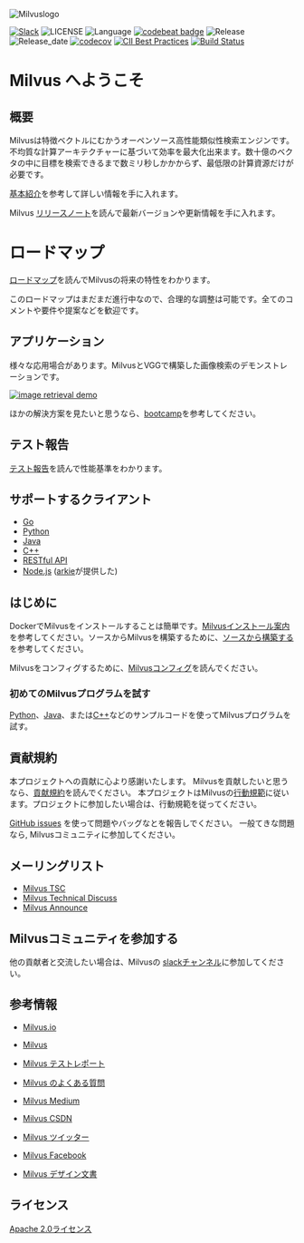 ![Milvuslogo](https://github.com/milvus-io/docs/blob/master/assets/milvus_logo.png)


[![Slack](https://img.shields.io/badge/Join-Slack-orange)](https://join.slack.com/t/milvusio/shared_invite/enQtNzY1OTQ0NDI3NjMzLWNmYmM1NmNjOTQ5MGI5NDhhYmRhMGU5M2NhNzhhMDMzY2MzNDdlYjM5ODQ5MmE3ODFlYzU3YjJkNmVlNDQ2ZTk)
![LICENSE](https://img.shields.io/badge/license-Apache--2.0-brightgreen)
![Language](https://img.shields.io/badge/language-C%2B%2B-blue)
[![codebeat badge](https://codebeat.co/badges/e030a4f6-b126-4475-a938-4723d54ec3a7?style=plastic)](https://codebeat.co/projects/github-com-jinhai-cn-milvus-master)
![Release](https://img.shields.io/badge/release-v0.6.0-yellowgreen)
![Release_date](https://img.shields.io/badge/release%20date-December-yellowgreen)
[![codecov](https://codecov.io/gh/milvus-io/milvus/branch/master/graph/badge.svg)](https://codecov.io/gh/milvus-io/milvus)
[![CII Best Practices](https://bestpractices.coreinfrastructure.org/projects/3563/badge)](https://bestpractices.coreinfrastructure.org/projects/3563)
[![Build Status](http://internal.zilliz.com:18080/jenkins/job/milvus-ci/job/master/badge/icon)](http://internal.zilliz.com:18080/jenkins/job/milvus-ci/job/master/)


# Milvus へようこそ

## 概要

Milvusは特徴ベクトルにむかうオーペンソース高性能類似性検索エンジンです。不均質な計算アーキテクチャーに基づいて効率を最大化出来ます。数十億のベクタの中に目標を検索できるまで数ミリ秒しかかからず、最低限の計算資源だけが必要です。

[基本紹介](https://www.milvus.io/docs/about_milvus/overview.md)を参考して詳しい情報を手に入れます。

Milvus [リリースノート](https://www.milvus.io/docs/v0.6.0/releases/v0.6.0.md)を読んで最新バージョンや更新情報を手に入れます。

# ロードマップ

[ロードマップ](https://github.com/milvus-io/milvus/milestones)を読んでMilvusの将来の特性をわかります。

このロードマップはまだまだ進行中なので、合理的な調整は可能です。全てのコメントや要件や提案などを歓迎です。

## アプリケーション

様々な応用場合があります。MilvusとVGGで構築した画像検索のデモンストレーションです。

[![image retrieval demo](https://raw.githubusercontent.com/milvus-io/docs/v0.7.0/assets/image_retrieval.png)](https://raw.githubusercontent.com/milvus-io/docs/v0.7.0/assets/image_retrieval.png)

ほかの解決方案を見たいと思うなら、[bootcamp](https://github.com/milvus-io/bootcamp)を参考してください。

## テスト報告

[テスト報告](https://github.com/milvus-io/milvus/tree/master/docs)を読んで性能基準をわかります。

## サポートするクライアント

- [Go](https://github.com/milvus-io/milvus-sdk-go)
- [Python](https://github.com/milvus-io/pymilvus)
- [Java](https://github.com/milvus-io/milvus-sdk-java)
- [C++](https://github.com/milvus-io/milvus/tree/master/sdk)
- [RESTful API](https://github.com/milvus-io/milvus/tree/master/core/src/server/web_impl)
- [Node.js](https://www.npmjs.com/package/@arkie-ai/milvus-client) ([arkie](https://www.arkie.cn/)が提供した)

## はじめに

DockerでMilvusをインストールすることは簡単です。[Milvusインストール案内](https://www.milvus.io/docs/guides/get_started/install_milvus/install_milvus.md) を参考してください。ソースからMilvusを構築するために、[ソースから構築する](INSTALL.md)を参考してください。

Milvusをコンフィグするために、[Milvusコンフィグ](https://www.milvus.io/docs/reference/milvus_config.md)を読んでください。

### 初めてのMilvusプログラムを試す

[Python](https://www.milvus.io/docs/guides/get_started/example_code.md)、[Java](https://github.com/milvus-io/milvus-sdk-java/tree/master/examples)、または[C++](https://github.com/milvus-io/milvus/tree/master/sdk/examples)などのサンプルコードを使ってMilvusプログラムを試す。

## 貢献規約

本プロジェクトへの貢献に心より感謝いたします。 Milvusを貢献したいと思うなら、[貢献規約](CONTRIBUTING.md)を読んでください。 本プロジェクトはMilvusの[行動規範](CODE_OF_CONDUCT.md)に従います。プロジェクトに参加したい場合は、行動規範を従ってください。

[GitHub issues](https://github.com/milvus-io/milvus/issues) を使って問題やバッグなとを報告しでください。 一般てきな問題なら, Milvusコミュニティに参加してください。

## メーリングリスト

- [Milvus TSC](https://lists.lfai.foundation/g/milvus-tsc)
- [Milvus Technical Discuss](https://lists.lfai.foundation/g/milvus-technical-discuss)
- [Milvus Announce](https://lists.lfai.foundation/g/milvus-announce)

## Milvusコミュニティを参加する

他の貢献者と交流したい場合は、Milvusの [slackチャンネル](https://join.slack.com/t/milvusio/shared_invite/enQtNzY1OTQ0NDI3NjMzLWNmYmM1NmNjOTQ5MGI5NDhhYmRhMGU5M2NhNzhhMDMzY2MzNDdlYjM5ODQ5MmE3ODFlYzU3YjJkNmVlNDQ2ZTk)に参加してください。


## 参考情報

- [Milvus.io](https://www.milvus.io)

- [Milvus](https://github.com/milvus-io/bootcamp)

- [Milvus テストレポート](https://github.com/milvus-io/milvus/tree/master/docs)

- [Milvus のよくある質問](https://www.milvus.io/docs/faq/operational_faq.md)

- [Milvus Medium](https://medium.com/@milvusio)

- [Milvus CSDN](https://zilliz.blog.csdn.net/)

- [Milvus ツイッター](https://twitter.com/milvusio)

- [Milvus Facebook](https://www.facebook.com/io.milvus.5)

- [Milvus デザイン文書](design.md)


## ライセンス

[Apache 2.0ライセンス](LICENSE)
